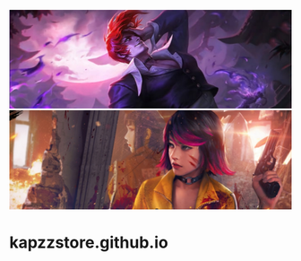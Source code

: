 ![alt text](https://github.com/kapzzstore/kapzzstore.github.io/blob/main/slide-1.jpg?raw=true)
![alt text](https://github.com/kapzzstore/kapzzstore.github.io/blob/main/slide-2.jpg?raw=true)
# kapzzstore.github.io
